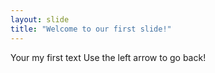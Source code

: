 ```yaml
---
layout: slide
title: "Welcome to our first slide!"
---
```

Your my first text
Use the left arrow to go back!
